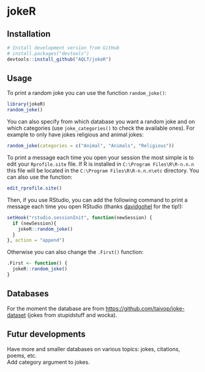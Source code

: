 
<!-- README.md is generated from README.Rmd. Please edit that file -->

# jokeR

## Installation

``` r
# Install development version from GitHub
# install.packages("devtools")
devtools::install_github("AQLT/jokeR")
```

## Usage

To print a random joke you can use the function `random_joke()`:

``` r
library(jokeR)
random_joke()
```

You can also specify from which database you want a random joke and on
which categories (use `joke_categories()` to check the available ones).
For example to only have jokes religious and animal jokes:

``` r
random_joke(categories = c("Animal", "Animals", "Religious"))
```

To print a message each time you open your session the most simple is to
edit your `Rprofile.site` file. If R is installed in `C:\Program
Files\R\R-n.n.n` this file will be located in the `C:\Program
Files\R\R-n.n.n\etc` directory. You can also use the function:

``` r
edit_rprofile.site()
```

Then, if you use RStudio, you can add the following command to print a
message each time you open RStudio (thanks
[davidgohel](https://github.com/davidgohel) for the tip\!):

``` r
setHook("rstudio.sessionInit", function(newSession) {
  if (newSession){
    jokeR::random_joke()
  }
}, action = "append")
```

Otherwise you can also change the `.First()` function:

``` r
.First <- function() {
  jokeR::random_joke()
}
```

## Databases

For the moment the database are from
<https://github.com/taivop/joke-dataset> (jokes from stupidstuff and
wocka).

## Futur developments

Have more and smaller databases on various topics: jokes, citations,
poems, etc.  
Add category argument to jokes.
